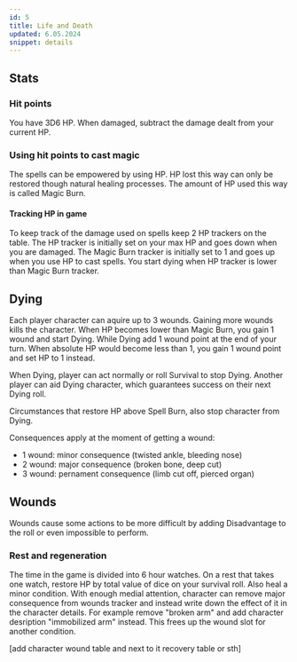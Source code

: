 ```yaml
---
id: 5
title: Life and Death
updated: 6.05.2024
snippet: details
---
```


## Stats
### Hit points

You have 3D6 HP. When damaged, subtract the damage dealt from your current HP.

### Using hit points to cast magic

The spells can be empowered by using HP.
HP lost this way can only be restored though natural healing processes.
The amount of HP used this way is called Magic Burn.

#### Tracking HP in game
To keep track of the damage used on spells keep 2 HP trackers on the table.
The HP tracker is initially set on your max HP and goes down when you are damaged.
The Magic Burn tracker is initially set to 1 and goes up when you use HP to cast spells.
You start dying when HP tracker is lower than Magic Burn tracker.

## Dying

Each player character can aquire up to 3 wounds. Gaining more wounds kills the character.
When HP becomes lower than Magic Burn, you gain 1 wound and start Dying. 
While Dying add 1 wound point at the end of your turn.
When absolute HP would become less than 1, you gain 1 wound point and set HP to 1 instead.

When Dying, player can act normally or roll Survival to stop Dying. Another player can aid Dying character, which guarantees success on their next Dying roll.

Circumstances that restore HP above Spell Burn, also stop character from Dying.

Consequences apply at the moment of getting a wound:

- 1 wound: minor consequence (twisted ankle, bleeding nose)
- 2 wound: major consequence (broken bone, deep cut)
- 3 wound: pernament consequence (limb cut off, pierced organ)

## Wounds

Wounds cause some actions to be more difficult by adding Disadvantage to the
roll or even impossible to perform.

### Rest and regeneration

The time in the game is divided into 6 hour watches. On a rest that takes one
watch, restore HP by total value of dice on your survival roll. Also heal a minor condition. 
With enough medial attention, character can remove major consequence from wounds tracker and
instead write down the effect of it in the character details. For example remove
"broken arm" and add character desription "immobilized arm" instead. This frees
up the wound slot for another condition.

[add character wound table and next to it recovery table or sth]
